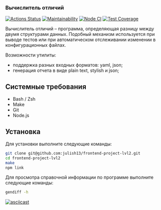 ### Вычислитель отличий
[![Actions Status](https://github.com/julish13/frontend-project-lvl2/workflows/hexlet-check/badge.svg)](https://github.com/julish13/frontend-project-lvl2/actions)
[![Maintainability](https://api.codeclimate.com/v1/badges/ebabe43d15e22c85dead/maintainability)](https://codeclimate.com/github/julish13/frontend-project-lvl2/maintainability)
[![Node CI](https://github.com/julish13/frontend-project-lvl2/actions/workflows/tests.yml/badge.svg)](https://github.com/julish13/frontend-project-lvl2/actions/workflows/tests.yml)
[![Test Coverage](https://api.codeclimate.com/v1/badges/ebabe43d15e22c85dead/test_coverage)](https://codeclimate.com/github/julish13/frontend-project-lvl2/test_coverage)

Вычислитель отличий – программа, определяющая разницу между двумя структурами данных. Подобный механизм используется при выводе тестов или при автоматическом отслеживании изменении в конфигурационных файлах.

Возможности утилиты:

- поддержка разных входных форматов: yaml, json;
- генерация отчета в виде plain text, stylish и json;

## Системные требования

 - Bash / Zsh
 - Make
 - Git
 - Node.js

## Установка

Для установки выполните следующие команды:

```bash
git clone git@github.com:julish13/frontend-project-lvl2.git
cd frontend-project-lvl2
make
npm link
```

Для просмотра справочной информации по программе выполните следующие команды:

```bash
gendiff -h
```

[![asciicast](https://asciinema.org/a/sxZ3uNekyMpCFUIfjypisGnsz.svg)](https://asciinema.org/a/sxZ3uNekyMpCFUIfjypisGnsz)